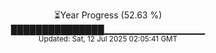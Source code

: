 <p align="center">
⏳Year Progress (52.63 %) <br>
███████████████▁▁▁▁▁▁▁▁▁▁▁▁▁▁▁ <br>
<sub>Updated: Sat, 12 Jul 2025 02:05:41 GMT</sub>
</p>

